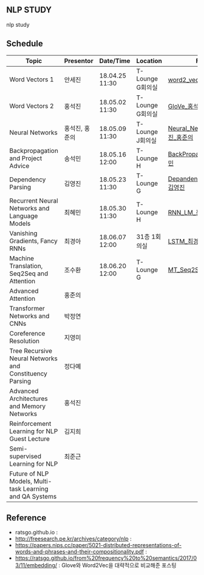 ## NLP STUDY

nlp study


## Schedule

| Topic | Presentor | Date/Time | Location | File |
|-----------|----------|--------|----------|----------|
| Word Vectors 1 | 안세진 | 18.04.25 11:30 | T-Lounge G회의실 | [word2_vec_안세진](cs224n/word2vec_안세진.pdf) |
| Word Vectors 2 | 홍석진 | 18.05.02 11:30  | T-Lounge G회의실 | [GloVe_홍석진](cs224n/Lecture3_GloVe_홍석진.pdf) |
| Neural Networks | 홍석진, 홍준의 | 18.05.09 11:30  | T-Lounge J회의실 | [Neural_Networks_홍석진_홍준의](cs224n/Lecture4_Neural_Networks_홍석진_홍준의.pdf) |
| Backpropagation and Project Advice | 송석민 | 18.05.16 12:00  | T-Lounge H |[BackPropagation_송석민](cs224n/Lecture6_BackPropagation_송석민.pdf) |
| Dependency Parsing | 김영진 | 18.05.23 11:30 | T-Lounge G | [Depandency_Parsing_김영진](cs224n/Lecture7_Dependency_Parsing_김영진.pdf) |
| Recurrent Neural Networks and Language Models | 최혜민 | 18.05.30 11:30 | T-Lounge H | [RNN_LM_최혜민](cs224n/Lecture8_RNN_최혜민.pdf) |
| Vanishing Gradients, Fancy RNNs | 최경아 | 18.06.07 12:00 | 31층 1회의실 | [LSTM_최경아](cs224n/Lecture9_LSTM_최경아.pdf) |
| Machine Translation, Seq2Seq and Attention | 조수환 | 18.06.20 12:00 | T-Lounge G | [MT_Seq2Seq_attention](cs224n/Lecture10_MT_Seq2Seq_Attention_조수환.pdf) |
| Advanced Attention | 홍준의 |  |  |  |
| Transformer Networks and CNNs | 박정연 |  |  |  |
| Coreference Resolution | 지영미 |  |  |  |
| Tree Recursive Neural Networks and Constituency Parsing | 정다예 |  |  |  |
| Advanced Architectures and Memory Networks | 홍석진 |  |  |  |
| Reinforcement Learning for NLP Guest Lecture | 김지희 |  |  |  |
| Semi-supervised Learning for NLP | 최준근 |  |  |  |
| Future of NLP Models, Multi-task Learning and QA Systems |  |  |  |  |


## Reference

- ratsgo.github.io
:
- http://freesearch.pe.kr/archives/category/nlp
:
- https://papers.nips.cc/paper/5021-distributed-representations-of-words-and-phrases-and-their-compositionality.pdf
:
- https://ratsgo.github.io/from%20frequency%20to%20semantics/2017/03/11/embedding/
: Glove와 Word2Vec을 대략적으로 비교해준 포스팅
